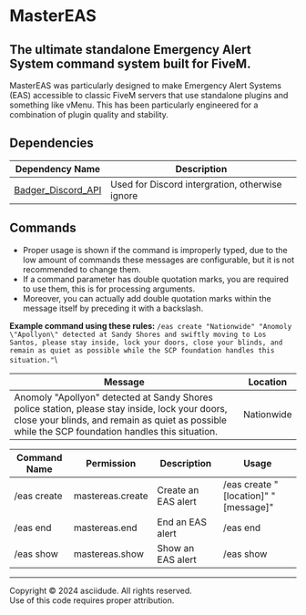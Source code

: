 # MasterEAS
## The ultimate standalone Emergency Alert System command system built for FiveM.

MasterEAS was particularly designed to make Emergency Alert Systems (EAS) accessible to classic FiveM servers that use standalone plugins and something like vMenu. This has been particularly engineered for a combination of plugin quality and stability.

## Dependencies
| Dependency Name | Description |
| --- | --- |
| [Badger_Discord_API](https://github.com/JaredScar/Badger_Discord_API) | Used for Discord intergration, otherwise ignore |

## Commands
* Proper usage is shown if the command is improperly typed, due to the low amount of commands these messages are configurable, but it is not recommended to change them.
* If a command parameter has double quotation marks, you are required to use them, this is for processing arguments.
* Moreover, you can actually add double quotation marks within the message itself by preceding it with a backslash.

**Example command using these rules:** `/eas create "Nationwide" "Anomoly \"Apollyon\" detected at Sandy Shores and swiftly moving to Los Santos, please stay inside, lock your doors, close your blinds, and remain as quiet as possible while the SCP foundation handles this situation."`\

| Message | Location
| --- | --- |
| Anomoly "Apollyon" detected at Sandy Shores police station, please stay inside, lock your doors, close your blinds, and remain as quiet as possible while the SCP foundation handles this situation. | Nationwide |

|   Command Name   |     Permission     |      Description      | Usage |
|------------------|--------------------|-----------------------|-------|
|    /eas create   | mastereas.create   |  Create an EAS alert  | /eas create "[location]" "[message]" |
|    /eas end      | mastereas.end      |  End an EAS alert     | /eas end |
|    /eas show     | mastereas.show     |  Show an EAS alert    | /eas show |

***

Copyright © 2024 asciidude. All rights reserved.\
Use of this code requires proper attribution.
